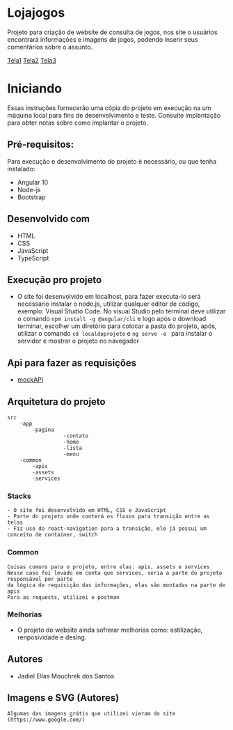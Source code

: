 # Lojajogos

Projeto para criação de website de consulta de jogos, nos site o usuários encontrará informações e imagens de jogos, podendo inserir seus comentários sobre o assunto.

[Tela1](https://imgur.com/a/9NI9GUb)
[Tela2](https://imgur.com/ypCk3kh)
[Tela3](https://imgur.com/QwwQ6RO)

# Iniciando
Essas instruções fornecerão uma cópia do projeto em execução na um máquina local para fins de desenvolvimento e teste. Consulte implantação para obter notas sobre como implantar o projeto.
## Pré-requisitos:
Para execução e desenvolvimento do projeto é necessário, ou que tenha instalado:
- Angular 10
- Node-js
- Bootstrap
## Desenvolvido com
 - HTML
 - CSS
 - JavaScript
 - TypeScript
## Execução pro projeto
 - O site foi desenvolvido em localhost, para fazer executa-lo será necessário instalar o node.js, utilizar qualquer editor de código, exemplo: Visual Studio Code. 
 No visual Studio pelo terminal deve utilizar o comando ```npm install -g @angular/cli``` e logo após o download terminar, escolher um diretório para colocar a pasta do projeto, após, utilizar o comando ``` cd localdoprojeto ``` e ```ng serve -o ``` para instalar o servidor e mostrar o projeto no navegador
## Api para fazer as requisições
 - [mockAPI](https://mockapi.io/)
## Arquitetura do projeto	
	
	src
		-app
			-pagina
			          -contato
					  -home
					  -lista
					  -menu
		-common
			-apis
			-assets
			-services
		
	
### Stacks
	- O site foi desenvolvido em HTML, CSS e JavaScript
	- Parte do projeto onde conterá os fluxos para transição entre as telas
	- Fiz uso do react-navigation para a transição, ele já possui um conceito de container, switch 

	
### Common
	Coisas comuns para o projeto, entre elas: apis, assets e services
	Nesse caso foi levado em conta que services, seria a parte do projeto responsável por parte 
	da lógica de requisição das informações, elas são montadas na parte de apis
	Para as requests, utilizei o postman

 ### Melhorias
 - O projeto do website ainda sofrerar melhorias como: estilização, renposividade e desing.
## Autores
- Jadiel Elias Mouchrek dos Santos
## Imagens e SVG (Autores)
    Algumas das imagens grátis que utilizei vieram do site (https://www.google.com/)

